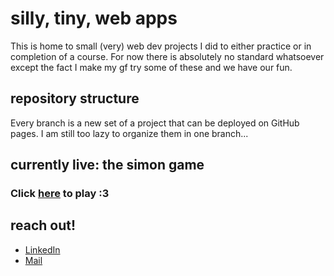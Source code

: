 # silly, tiny, web apps

This is home to small (very) web dev projects I did to either practice or in completion of a course. For now there is absolutely no standard whatsoever except the fact I make my gf try some of these and we have our fun.

## repository structure

Every branch is a new set of a project that can be deployed on GitHub pages. I am still too lazy to organize them in one branch...

## currently live: the simon game

### Click [here](https://tonsz.github.io/super-tiny-projects/) to play :3

## reach out!

- [LinkedIn](https://www.linkedin.com/in/tmbechayda/)
- [Mail](mailto:tmestrera@gmail.com)

